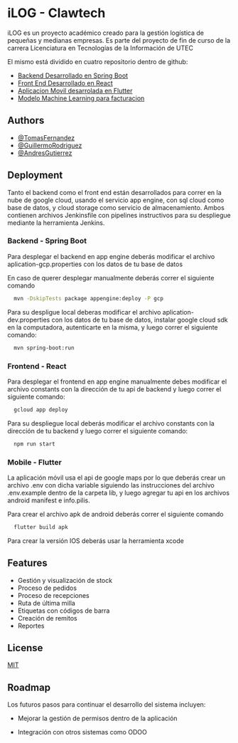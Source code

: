  
# iLOG - Clawtech
 
iLOG es un proyecto académico creado para la gestión logística de pequeñas y medianas empresas. Es parte del proyecto de fin de curso de la carrera Licenciatura en Tecnologías de la Información de UTEC
 
El mismo está dividido en cuatro repositorio dentro de github:
 
* [Backend Desarrollado en Spring Boot](https://github.com/tomasferok/ProyectoLogistica)
* [Front End Desarrollado en React](https://github.com/ClawTech-UTEC/react-frontend)
* [Aplicacion Movil desarrolada en Flutter](https://github.com/ClawTech-UTEC/LogisticaMobileApp)
* [Modelo Machine Learning para facturacion](https://github.com/ClawTech-UTEC/ModeloMl-Facturacion.ipynb)
## Authors
 
- [@TomasFernandez](https://www.github.com/octokatherine)
- [@GuillermoRodriguez](https://github.com/guillermo-rodriguez-dev)
- [@AndresGutierrez](https://github.com/andresgutitor)
 
 
 
 
## Deployment
 
Tanto el backend como el front end están desarrollados para correr en la nube de google cloud, usando el servicio app engine, con sql cloud como base de datos, y cloud storage como servicio de almacenamiento. Ambos contienen archivos Jenkinsfile con pipelines instructivos para su despliegue mediante la herramienta Jenkins.
 
### Backend - Spring Boot
 
Para desplegar el backend en app engine deberás modificar el archivo aplication-gcp.properties con los datos de tu base de datos
 
En caso de querer desplegar manualmente deberás correr el siguiente comando
 
 
```bash
  mvn -DskipTests package appengine:deploy -P gcp
```
 
Para su despligue local deberas modificar el archivo aplication-dev.properties con los datos de tu base de datos, instalar google cloud sdk en la computadora, autenticarte en la misma, y luego correr el siguiente comando:
 
```bash
  mvn spring-boot:run
```
 
### Frontend - React
 
Para desplegar el frontend en app engine manualmente debes modificar el archivo constants con la dirección de tu api de backend y luego correr el siguiente comando:
 
```bash
  gcloud app deploy
```
 
Para su despliegue local deberás modificar el archivo constants con la dirección de tu backend y luego correr el siguiente comando:
 
```bash
  npm run start
```
 
 
### Mobile - Flutter
 
La aplicación móvil usa el api de google maps por lo que deberás crear un archivo .env con dicha variable siguiendo las instrucciones del archivo .env.example dentro de la carpeta lib, y luego agregar tu api en los archivos android manifest e info.pilis.
 
Para crear el archivo apk de android deberás correr el siguiente comando
 
```bash
  flutter build apk
```
 
Para crear la versión IOS deberás usar la herramienta xcode
## Features
 
- Gestión y visualización de stock
- Proceso de pedidos
- Proceso de recepciones
- Ruta de última milla
- Etiquetas con códigos de barra
- Creación de remitos
- Reportes
 
 
## License
 
[MIT](https://choosealicense.com/licenses/mit/)
 
 
 
 
## Roadmap
Los futuros pasos para continuar el desarrollo del sistema incluyen:
- Mejorar la gestión de permisos dentro de la aplicación
 
- Integración con otros sistemas como ODOO
 
 

